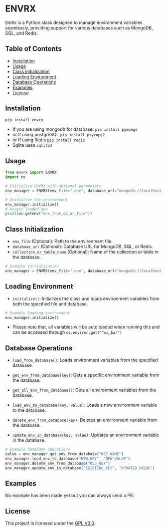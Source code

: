# ENVRX

`ENVRX` is a Python class designed to manage environment variables seamlessly, providing support for various databases such as MongoDB, SQL, and Redis.

## Table of Contents

- [Installation](#installation)
- [Usage](#usage)
- [Class Initialization](#class-initialization)
- [Loading Environment](#loading-environment)
- [Database Operations](#database-operations)
- [Examples](#examples)
- [License](#license)

## Installation

```bash
pip install envrx
```

- If you are using mongodb for database:
```pip install pymongo```
- or If using postgreSQL
```pip install psycopg2```
- or If using Redis
```pip install redis```
- Sqlite uses ```sqlite3```


## Usage

```python
from envrx import ENVRX
import os

# Initialize ENVRX with optional parameters
env_manager = ENVRX(env_file=".env", database_url="mongodb://localhost:27017", collection_or_table_name="env_variables")

# Initialize the environment
env_manager.initialize()
# Access loaded env
print(os.getenv("env_from_db_or_file"))
```

## Class Initialization

- `env_file` (Optional): Path to the environment file.
- `database_url` (Optional): Database URL for MongoDB, SQL, or Redis.
- `collection_or_table_name` (Optional): Name of the collection or table in the database.

```python
# Example initialization
env_manager = ENVRX(env_file=".env", database_url="mongodb://localhost:27017", collection_or_table_name="env_variables")
```

## Loading Environment

- `initialize()`: Initializes the class and loads environment variables from both the specified file and database.

```python
# Example loading environment
env_manager.initialize()
```

- Please note that, all variables will be auto loaded when running this and can be accessed through ```os.environ.get("foo_bar")```

## Database Operations

- `load_from_database()`: Loads environment variables from the specified database.

- `get_env_from_database(key)`: Gets a specific environment variable from the database.

- `get_all_env_from_database()`: Gets all environment variables from the database.

- `load_env_to_database(key, value)`: Loads a new environment variable to the database.

- `delete_env_from_database(key)`: Deletes an environment variable from the database.

- `update_env_in_database(key, value)`: Updates an environment variable in the database.

```python
# Example database operations
value = env_manager.get_env_from_database("KEY_NAME")
env_manager.load_env_to_database("NEW_KEY", "NEW_VALUE")
env_manager.delete_env_from_database("OLD_KEY")
env_manager.update_env_in_database("EXISTING_KEY", "UPDATED_VALUE")
```

## Examples

No example has been made yet but you can always send a PR.


## License

This project is licensed under the [GPL V3.0](https://github.com/Starkgang/Envrx/LICENSE).
